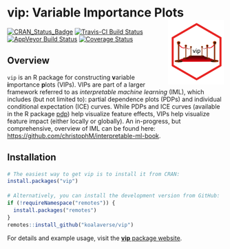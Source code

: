 
# vip: Variable Importance Plots <img src="man/figures/logo-vip.png" align="right" width="130" height="150" />

[![CRAN\_Status\_Badge](http://www.r-pkg.org/badges/version/vip)](https://cran.r-project.org/package=vip)
[![Travis-CI Build
Status](https://travis-ci.org/koalaverse/vip.svg?branch=master)](https://travis-ci.org/koalaverse/vip)
[![AppVeyor Build
Status](https://ci.appveyor.com/api/projects/status/github/koalaverse/vip?branch=master&svg=true)](https://ci.appveyor.com/project/koalaverse/vip)
[![Coverage
Status](https://img.shields.io/codecov/c/github/koalaverse/vip/master.svg)](https://codecov.io/github/koalaverse/vip?branch=master)

## Overview

`vip` is an R package for constructing **v**ariable **i**mportance
**p**lots (VIPs). VIPs are part of a larger framework referred to as
*interpretable machine learning* (IML), which includes (but not limited
to): partial dependence plots (PDPs) and individual conditional
expectation (ICE) curves. While PDPs and ICE curves (available in the R
package [pdp](https://cran.r-project.org/package=pdp)) help visualize
feature effects, VIPs help visualize feature impact (either locally or
globally). An in-progress, but comprehensive, overview of IML can be
found here: <https://github.com/christophM/interpretable-ml-book>.

## Installation

``` r
# The easiest way to get vip is to install it from CRAN:
install.packages("vip")

# Alternatively, you can install the development version from GitHub:
if (!requireNamespace("remotes")) {
  install.packages("remotes")
}
remotes::install_github("koalaverse/vip")
```

For details and example usage, visit the [**vip** package
website](https://koalaverse.github.io/vip/index.html).
